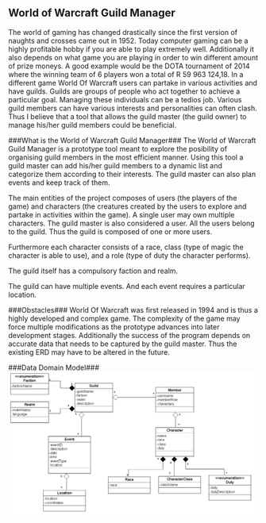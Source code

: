 ## World of Warcraft Guild Manager ##

The world of gaming has changed drastically since the first version of naughts and crosses came out in 1952. Today computer gaming can be a highly profitable 
hobby if you are able to play extremely well. Additionally it also depends on what game you are playing in order to win different amount of prize moneys. A good 
example would be the DOTA tournament of 2014 where the winning team of 6 players won a total of R 59 963 124,18. In a different game World Of Warcraft users can 
partake in various activities and have guilds. Guilds are groups of people who act together to achieve a particular goal. Managing these individuals can be a 
tedios job. Various guild members can have various interests and personalities can often clash. Thus I believe that a tool that allows the guild master (the 
guild owner) to manage his/her guild members could be beneficial. 

###What is the World of Warcraft Guild Manager###
The World of Warcraft Guild Manager is a prototype tool meant to explore the posibility of organising guild members in the most efficient manner. Using this 
tool a guild master can add his/her guild members to a dynamic list and categorize them according to their interests. The guild master can also plan events 
and keep track of them.

The main entities of the project composes of users (the players of the game) and characters (the creatures created by the users to explore and partake in 
activities within the game). A single user may own multiple characters. The guild master is also considered a user. All the users belong to the guild. Thus 
the guild is composed of one or more users. 

Furthermore each character consists of a race, class (type of magic the character is able to use), and a role (type of duty the character performs).

The guild itself has a compulsory faction and realm.

The guild can have multiple events. And each event requires a particular location. 

###Obstacles###
World Of Warcraft was first released in 1994 and is thus a highly developed and complex game. The complexity of the game may force multiple modifications as the 
prototype advances into later development stages. Additionally the success of the program depends on accurate data that needs to be captured by the guild 
master. Thus the existing ERD may have to be altered in the future.

###Data Domain Model###
![Alt text](images\domainModel.png)


